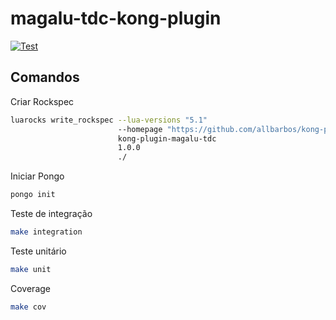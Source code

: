 # magalu-tdc-kong-plugin

[![Test](https://github.com/allbarbos/kong-plugin-magalu-tdc/actions/workflows/test.yml/badge.svg)](https://github.com/allbarbos/kong-plugin-magalu-tdc/actions/workflows/test.yml)

## Comandos

Criar Rockspec
```bash
luarocks write_rockspec --lua-versions "5.1"
                        --homepage "https://github.com/allbarbos/kong-plugin-magalu-tdc"
                        kong-plugin-magalu-tdc
                        1.0.0
                        ./
```

Iniciar Pongo
```bash
pongo init
```

Teste de integração
```bash
make integration
```

Teste unitário
```bash
make unit
```

Coverage
```bash
make cov
```
